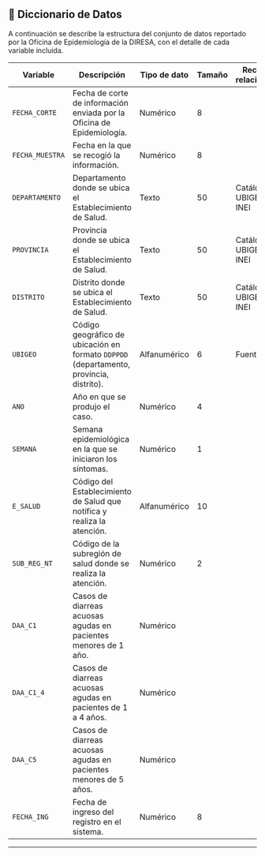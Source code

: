 ## 📄 Diccionario de Datos

A continuación se describe la estructura del conjunto de datos reportado por la Oficina de Epidemiología de la DIRESA, con el detalle de cada variable incluida.

| Variable        | Descripción                                                                             | Tipo de dato | Tamaño | Recurso relacionado         | Información adicional |
| --------------- | --------------------------------------------------------------------------------------- | ------------ | ------ | --------------------------- | --------------------- |
| `FECHA_CORTE`   | Fecha de corte de información enviada por la Oficina de Epidemiología.                  | Numérico     | 8      |                             | Formato: `aaaammdd`   |
| `FECHA_MUESTRA` | Fecha en la que se recogió la información.                                              | Numérico     | 8      |                             | Formato: `aaaammdd`   |
| `DEPARTAMENTO`  | Departamento donde se ubica el Establecimiento de Salud.                                | Texto        | 50     | Catálogo de UBIGEO del INEI |                       |
| `PROVINCIA`     | Provincia donde se ubica el Establecimiento de Salud.                                   | Texto        | 50     | Catálogo de UBIGEO del INEI |                       |
| `DISTRITO`      | Distrito donde se ubica el Establecimiento de Salud.                                    | Texto        | 50     | Catálogo de UBIGEO del INEI |                       |
| `UBIGEO`        | Código geográfico de ubicación en formato `DDPPDD` (departamento, provincia, distrito). | Alfanumérico | 6      | Fuente: INEI                |                       |
| `ANO`           | Año en que se produjo el caso.                                                          | Numérico     | 4      |                             |                       |
| `SEMANA`        | Semana epidemiológica en la que se iniciaron los síntomas.                              | Numérico     | 1      |                             |                       |
| `E_SALUD`       | Código del Establecimiento de Salud que notifica y realiza la atención.                 | Alfanumérico | 10     |                             |                       |
| `SUB_REG_NT`    | Código de la subregión de salud donde se realiza la atención.                           | Numérico     | 2      |                             |                       |
| `DAA_C1`        | Casos de diarreas acuosas agudas en pacientes menores de 1 año.                         | Numérico     |        |                             |                       |
| `DAA_C1_4`      | Casos de diarreas acuosas agudas en pacientes de 1 a 4 años.                            | Numérico     |        |                             |                       |
| `DAA_C5`        | Casos de diarreas acuosas agudas en pacientes menores de 5 años.                        | Numérico     |        |                             |                       |
| `FECHA_ING`     | Fecha de ingreso del registro en el sistema.                                            | Numérico     | 8      |                             | Formato: `aaaammdd`   |

---

